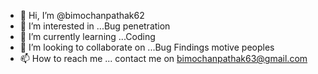 - 👋 Hi, I’m @bimochanpathak62
- 👀 I’m interested in ...Bug penetration
- 🌱 I’m currently learning ...Coding
- 💞️ I’m looking to collaborate on ...Bug Findings motive peoples
- 📫 How to reach me ...
contact me on bimochanpathak63@gmail.com
<!---
bimochanpathak62/bimochanpathak62 is a ✨ special ✨ repository because its `README.md` (this file) appears on your GitHub profile.
You can click the Preview link to take a look at your changes.
--->
